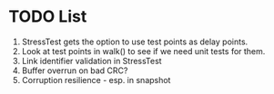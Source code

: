 # TODO List

1. StressTest gets the option to use test points as delay points.
2. Look at test points in walk() to see if we need unit tests for them.
3. Link identifier validation in StressTest
4. Buffer overrun on bad CRC?
5. Corruption resilience - esp. in snapshot